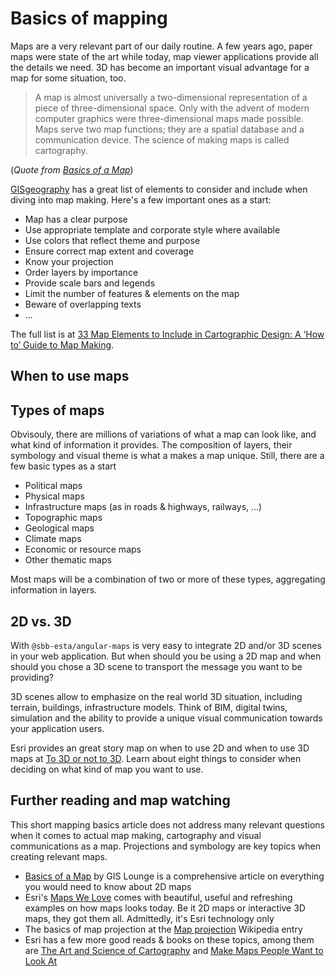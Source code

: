 # Basics of mapping

Maps are a very relevant part of our daily routine. A few years ago, paper maps were state of the art while today, map viewer applications provide all the details we need. 3D has become an important visual advantage for a map for some situation, too.

> A map is almost universally a two-dimensional representation of a piece of three-dimensional space. Only with the advent of modern computer graphics were three-dimensional maps made possible. Maps serve two map functions; they are a spatial database and a communication device. The science of making maps is called cartography.

(_Quote from [Basics of a Map](https://www.gislounge.com/map/)_)

[GISgeography](https://gisgeography.com/) has a great list of elements to consider and include when diving into map making. Here's a few important ones as a start:

- Map has a clear purpose
- Use appropriate template and corporate style where available
- Use colors that reflect theme and purpose
- Ensure correct map extent and coverage
- Know your projection
- Order layers by importance
- Provide scale bars and legends
- Limit the number of features & elements on the map
- Beware of overlapping texts
- ...

The full list is at [33 Map Elements to Include in Cartographic Design: A ‘How to’ Guide to Map Making](https://gisgeography.com/map-elements-how-to-guide-map-making/).

## When to use maps

## Types of maps

Obvisouly, there are millions of variations of what a map can look like, and what kind of information it provides. The composition of layers, their symbology and visual theme is what a makes a map unique. Still, there are a few basic types as a start

- Political maps
- Physical maps
- Infrastructure maps (as in roads & highways, railways, ...)
- Topographic maps
- Geological maps
- Climate maps
- Economic or resource maps
- Other thematic maps

Most maps will be a combination of two or more of these types, aggregating information in layers.

## 2D vs. 3D

With `@sbb-esta/angular-maps` is very easy to integrate 2D and/or 3D scenes in your web application. But when should you be using a 2D map and when should you chose a 3D scene to transport the message you want to be providing?

3D scenes allow to emphasize on the real world 3D situation, including terrain, buildings, infrastructure models. Think of BIM, digital twins, simulation and the ability to provide a unique visual communication towards your application users.

Esri provides an great story map on when to use 2D and when to use 3D maps at [To 3D or not to 3D](https://storymaps.arcgis.com/stories/85df1e904cbb49c8ad169be4bc927016). Learn about eight things to consider when deciding on what kind of map you want to use.

## Further reading and map watching

This short mapping basics article does not address many relevant questions when it comes to actual map making, cartography and visual communications as a map. Projections and symbology are key topics when creating relevant maps.

- [Basics of a Map](https://www.gislounge.com/map/) by GIS Lounge is a comprehensive article on everything you would need to know about 2D maps
- Esri's [Maps We Love](https://www.esri.com/en-us/maps-we-love/) comes with beautiful, useful and refreshing examples on how maps looks today. Be it 2D maps or interactive 3D maps, they got them all. Admittedly, it's Esri technology only
- The basics of map projection at the [Map projection](https://en.wikipedia.org/wiki/Map_projection) Wikipedia entry
- Esri has a few more good reads & books on these topics, among them are [The Art and Science of Cartography](https://www.esri.com/about/newsroom/arcuser/the-art-and-science-of-cartography/) and [Make Maps People Want to Look At](https://www.esri.com/news/arcuser/0112/make-maps-people-want-to-look-at.html)
